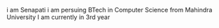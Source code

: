 i am Senapati
i am persuing BTech in Computer Science from Mahindra University
I am currently in 3rd year

